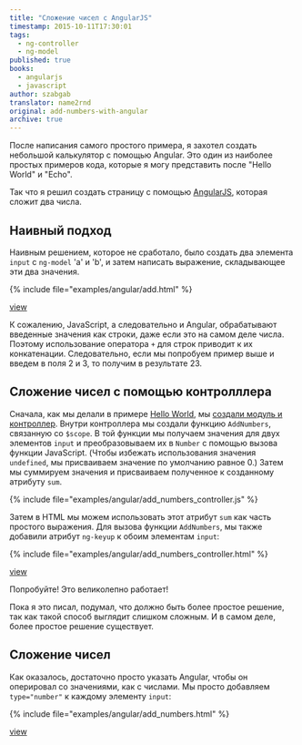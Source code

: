 ```yaml
---
title: "Сложение чисел с AngularJS"
timestamp: 2015-10-11T17:30:01
tags:
  - ng-controller
  - ng-model
published: true
books:
  - angularjs
  - javascript
author: szabgab
translator: name2rnd
original: add-numbers-with-angular
archive: true
---
```



После написания самого простого примера, я захотел создать небольшой калькулятор с помощью Angular. 
Это один из наиболее простых примеров кода, которые я могу представить после "Hello World" и "Echo".

Так что я решил создать страницу с помощью [AngularJS](/angularjs), которая сложит два числа.


## Наивный подход

Наивным решением, которое не сработало, было создать два элемента `input` с `ng-model` 'a' и 'b',
и затем написать выражение, складывающее эти два значения.

{% include file="examples/angular/add.html" %}

[view](examples/angular/add.html)

К сожалению, JavaScript, а следовательно и Angular, обрабатывают введенные значения как строки, 
даже если это на самом деле числа. Поэтому использование оператора `+` для строк приводит к их конкатенации.
Следовательно, если мы попробуем пример выше и введем в поля 2 и 3, то получим в результате 23.

## Сложение чисел с помощью контролллера

Сначала, как мы делали в примере [Hello World](/hello-world-with-angular-controller),
мы [создали модуль и контроллер](/hello-world-with-angular-controller).
Внутри контроллера мы создали функцию `AddNumbers`, связанную со `$scope`.
В той функции мы получаем значения для двух элементов `input` и преобразовываем их
в `Number` с помощью вызова функции JavaScript. (Чтобы избежать использования значения `undefined`,
мы присваиваем значение по умолчанию равное 0.) 
Затем мы суммируем значения и присваиваем полученное к созданному атрибуту `sum`.

{% include file="examples/angular/add_numbers_controller.js" %}

Затем в HTML мы можем использовать этот атрибут `sum` как часть простого выражения.
Для вызова функции `AddNumbers`, мы также добавили атрибут `ng-keyup` к обоим элементам `input`:

{% include file="examples/angular/add_numbers_controller.html" %}

[view](examples/angular/add_numbers_controller.html)

Попробуйте! Это великолепно работает!

Пока я это писал, подумал, что должно быть более простое решение, так как такой способ выглядит слишком сложным.
И в самом деле, более простое решение существует.

## Сложение чисел

Как оказалось, достаточно просто указать Angular, чтобы он оперировал со значениями, как с числами.
Мы просто добавляем `type="number"` к каждому элементу `input`:

{% include file="examples/angular/add_numbers.html" %}

[view](examples/angular/add_numbers.html)
